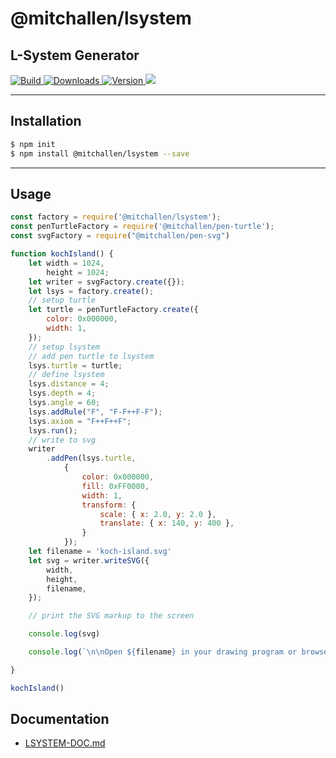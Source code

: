 @mitchallen/lsystem
==
L-System Generator
--
<p>
  <a href="https://npmjs.org/package/@mitchallen/lsystem">
    <img src="https://img.shields.io/github/actions/workflow/status/mitchallen/drawing-kit/check.yaml" alt="Build">
  </a>

  <a href="https://npmjs.org/package/@mitchallen/lsystem">
    <img src="http://img.shields.io/npm/dt/@mitchallen/lsystem.svg?style=flat-square" alt="Downloads">
  </a>

  <a href="https://npmjs.org/package/@mitchallen/lsystem">
    <img src="http://img.shields.io/npm/v/@mitchallen/lsystem.svg?style=flat-square" alt="Version">
  </a>
  
  <a href="https://npmjs.org/package/@mitchallen/lsystem">
    <img src="https://img.shields.io/github/license/mitchallen/drawing-kit.svg">
  </a>
  
</p>

* * *

## Installation

```sh
$ npm init
$ npm install @mitchallen/lsystem --save
```

* * *

## Usage

```js
const factory = require('@mitchallen/lsystem');
const penTurtleFactory = require('@mitchallen/pen-turtle');
const svgFactory = require("@mitchallen/pen-svg")

function kochIsland() {
    let width = 1024,
        height = 1024;
    let writer = svgFactory.create({});
    let lsys = factory.create();
    // setup turtle
    let turtle = penTurtleFactory.create({
        color: 0x000000,
        width: 1,
    });
    // setup lsystem
    // add pen turtle to lsystem
    lsys.turtle = turtle;
    // define lsystem
    lsys.distance = 4;
    lsys.depth = 4;
    lsys.angle = 60;
    lsys.addRule("F", "F-F++F-F");
    lsys.axiom = "F++F++F";
    lsys.run();
    // write to svg
    writer
        .addPen(lsys.turtle,
            {
                color: 0x000000,
                fill: 0xFF0000,
                width: 1,
                transform: {
                    scale: { x: 2.0, y: 2.0 },
                    translate: { x: 140, y: 400 },
                }
            });
    let filename = 'koch-island.svg'
    let svg = writer.writeSVG({
        width,
        height,
        filename,
    });

    // print the SVG markup to the screen

    console.log(svg)

    console.log(`\n\nOpen ${filename} in your drawing program or browser.\n\n`)

}

kochIsland()

```

## Documentation

* [LSYSTEM-DOC.md](LSYSTEM-DOC.md)



